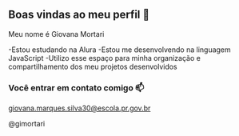 ## Boas vindas ao meu perfil 💙

Meu nome é Giovana Mortari

-Estou estudando na Alura
-Estou me desenvolvendo na linguagem JavaScript
-Utilizo esse espaço para minha organização e compartilhamento dos meu projetos desenvolvidos

### Você entrar em contato comigo 📫

giovana.marques.silva30@escola.pr.gov.br

@gimortari
